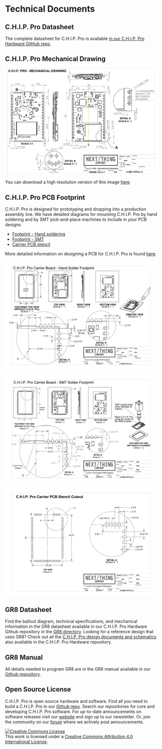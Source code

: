 # Technical Documents

## C.H.I.P. Pro Datasheet

The complete datasheet for C.H.I.P. Pro is available [in our C.H.I.P. Pro Hardware GitHub repo](https://github.com/NextThingCo/CHIP_Pro-Hardware/raw/master/Datasheets).

## C.H.I.P. Pro Mechanical Drawing

![Mechanical Drawing](images/Mech_Draw_sm.jpg)

You can download a high resolution version of this image [here](https://github.com/NextThingCo/CHIP_Pro-Hardware/tree/master/Mechanical_Documents).

## C.H.I.P. Pro PCB Footprint

C.H.I.P. Pro is designed for prototyping and dropping into a production assembly line. We have detailed diagrams for mounting C.H.I.P. Pro by hand soldering and by SMT pick-and-place machines to include in your PCB designs.

* [Footprint - Hand soldering](https://github.com/NextThingCo/CHIP_Pro-Hardware/tree/master/Footprint)
* [Footprint - SMT](https://github.com/NextThingCo/CHIP_Pro-Hardware/tree/master/Footprint)
* [Carrier PCB stencil](https://github.com/NextThingCo/CHIP_Pro-Hardware/tree/master/Footprint)

More detailed information on designing a PCB for C.H.I.P. Pro is found [here](/chip_pro.html#pcb-design-tips). 

![C.H.I.P. Pro PCB Footprint](images/Pro_Footprint_hand.jpg)

![C.H.I.P. Pro PCB Footprint](images/Pro_Footprint_SMT.jpg)

![C.H.I.P. Pro PCB stencil](images/Pro_stencil.jpg)

## GR8 Datasheet

Find the ballout diagram, technical specifications, and mechanical information in the GR8 datasheet available in our C.H.I.P. Pro Hardware Github repository in the [GR8 directory](https://github.com/NextThingCo/CHIP_Pro-Hardware/tree/master/GR8). Looking for a reference design that uses GR8? Check out all the [C.H.I.P. Pro design documents and schematics](https://github.com/NextThingCo/CHIP_Pro-Hardware) also available in the C.H.I.P. Pro Hardware repository.

## GR8 Manual

All details needed to program GR8 are in the GR8 manual available in our [Github repository](https://github.com/NextThingCo/CHIP_Pro-Hardware/tree/master/GR8/Manual).  

## Open Source License

C.H.I.P. Pro is open source hardware and software. Find all you need to build a C.H.I.P. Pro in our [Github repo](https://github.com/NextThingCo/CHIP_Pro-Hardware). Search our repositories for core and developing C.H.I.P. Pro software. For up-to-date announcements on software releases visit our [website](https://nextthing.co/) and sign up to our newsletter. Or, join the community on our [forum](https://bbs.nextthing.co/) where we actively post announcements.   

<a rel="license" href="http://creativecommons.org/licenses/by/4.0/"><img alt="Creative Commons License" style="border-width:0" src="https://i.creativecommons.org/l/by/4.0/88x31.png" /></a><br />This work is licensed under a <a rel="license" href="http://creativecommons.org/licenses/by/4.0/">Creative Commons Attribution 4.0 International License</a>.
